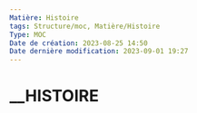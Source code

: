 ```yaml
---
Matière: Histoire
tags: Structure/moc, Matière/Histoire
Type: MOC
Date de création: 2023-08-25 14:50
Date dernière modification: 2023-09-01 19:27
---
```

# __HISTOIRE